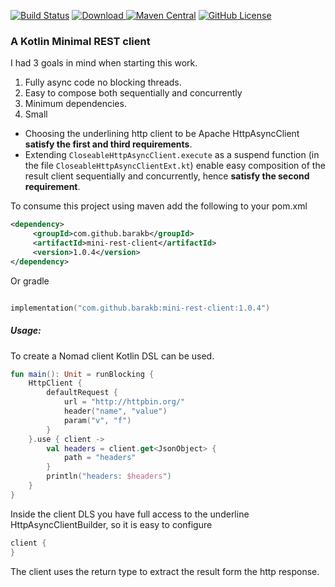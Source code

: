 [![Build Status](https://travis-ci.org/barakb/mini-rest-client.svg?branch=master)](https://travis-ci.org/barakb/mini-rest-client)
[![Download](https://api.bintray.com/packages/barakb/maven/mini-rest-client/images/download.svg) ](https://bintray.com/barakb/maven/mini-rest-client/_latestVersion)
[![Maven Central](https://img.shields.io/maven-central/v/com.github.barakb/mini-rest-client.svg?label=Maven%20Central)](https://search.maven.org/search?q=g:%22com.github.barakb%22%20AND%20a:%22mini-rest-client%22)
[![GitHub License](https://img.shields.io/badge/license-Apache%20License%202.0-blue.svg?style=flat)](https://www.apache.org/licenses/LICENSE-2.0)
### A Kotlin Minimal REST client

I had 3 goals in mind when starting this work.

1. Fully async code no blocking threads.
2. Easy to compose both sequentially and concurrently
3. Minimum dependencies.
4. Small

- Choosing the underlining http client to be Apache HttpAsyncClient **satisfy the first and third requirements**.
- Extending `CloseableHttpAsyncClient.execute` as a suspend function (in the file `CloseableHttpAsyncClientExt.kt`)
  enable easy composition of the result client sequentially and concurrently, hence **satisfy the second requirement**. 


To consume this project using maven add the following to your pom.xml


````Xml
<dependency>
     <groupId>com.github.barakb</groupId>
     <artifactId>mini-rest-client</artifactId>
     <version>1.0.4</version>
</dependency>
````

Or gradle

````kotlin

implementation("com.github.barakb:mini-rest-client:1.0.4")
````


##### Usage:
To create a Nomad client Kotlin DSL can be used.
```Kotlin
fun main(): Unit = runBlocking {
    HttpClient {
        defaultRequest {
            url = "http://httpbin.org/"
            header("name", "value")
            param("v", "f")
        }
    }.use { client ->
        val headers = client.get<JsonObject> {
            path = "headers"
        }
        println("headers: $headers")
    }
}
```   

Inside the client DLS you have full access to the underline HttpAsyncClientBuilder, so it is easy to configure

```kotlin
client {
}
```

The client uses the return type to extract the result form the http response.
  
